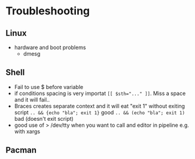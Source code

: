 # Troubleshooting

## Linux

* hardware and boot problems
	* dmesg

## Shell

* Fail to use $ before variable
* if conditions spacing is very importat `[[ $sth="..." ]]`. Miss a space and it will fail..
* Braces creates separate context and it will eat "exit 1" without exiting script
  `.. && {echo "bla"; exit 1}` good
  `.. && (echo "bla"; exit 1)` bad (doesn't exit script)
* good use of > /dev/tty when you want to call and editor in pipeline e.g. with xargs

## Pacman


